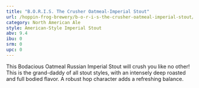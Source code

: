 ```yaml
---
title: "B.O.R.I.S. The Crusher Oatmeal-Imperial Stout"
url: /hoppin-frog-brewery/b-o-r-i-s-the-crusher-oatmeal-imperial-stout/
category: North American Ale
style: American-Style Imperial Stout
abv: 9.4
ibu: 0
srm: 0
upc: 0
---
```

This Bodacious Oatmeal Russian Imperial Stout will crush you like no other! This is the grand-daddy of all stout styles, with an intensely deep roasted and full bodied flavor. A robust hop character adds a refreshing balance.
